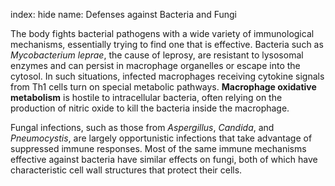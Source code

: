 index: hide
name: Defenses against Bacteria and Fungi

The body fights bacterial pathogens with a wide variety of immunological mechanisms, essentially trying to find one that is effective. Bacteria such as  *Mycobacterium leprae*, the cause of leprosy, are resistant to lysosomal enzymes and can persist in macrophage organelles or escape into the cytosol. In such situations, infected macrophages receiving cytokine signals from Th1 cells turn on special metabolic pathways.  **Macrophage oxidative metabolism** is hostile to intracellular bacteria, often relying on the production of nitric oxide to kill the bacteria inside the macrophage.

Fungal infections, such as those from  *Aspergillus*,  *Candida*, and  *Pneumocystis*, are largely opportunistic infections that take advantage of suppressed immune responses. Most of the same immune mechanisms effective against bacteria have similar effects on fungi, both of which have characteristic cell wall structures that protect their cells.
